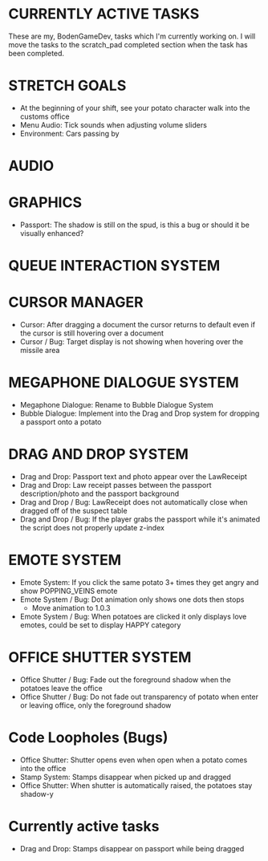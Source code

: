 # CURRENTLY ACTIVE TASKS
These are my, BodenGameDev, tasks which I'm currently working on.
I will move the tasks to the scratch_pad completed section when the task has been completed.

# STRETCH GOALS
- At the beginning of your shift, see your potato character walk into the customs office
- Menu Audio: Tick sounds when adjusting volume sliders
- Environment: Cars passing by

# AUDIO

# GRAPHICS
- Passport: The shadow is still on the spud, is this a bug or should it be visually enhanced? 

# QUEUE INTERACTION SYSTEM

# CURSOR MANAGER
- Cursor: After dragging a document the cursor returns to default even if the cursor is still hovering over a document 
- Cursor / Bug: Target display is not showing when hovering over the missile area

# MEGAPHONE DIALOGUE SYSTEM
- Megaphone Dialogue: Rename to Bubble Dialogue System
- Bubble Dialogue: Implement into the Drag and Drop system for dropping a passport onto a potato

# DRAG AND DROP SYSTEM
- Drag and Drop: Passport text and photo appear over the LawReceipt
- Drag and Drop: Law receipt passes between the passport description/photo and the passport background
- Drag and Drop / Bug: LawReceipt does not automatically close when dragged off of the suspect table
- Drag and Drop / Bug: If the player grabs the passport while it's animated the script does not properly update z-index

# EMOTE SYSTEM
- Emote System: If you click the same potato 3+ times they get angry and show POPPING_VEINS emote
- Emote System / Bug: Dot animation only shows one dots then stops
	- Move animation to 1.0.3
- Emote System / Bug: When potatoes are clicked it only displays love emotes, could be set to display HAPPY category

# OFFICE SHUTTER SYSTEM
- Office Shutter / Bug: Fade out the foreground shadow when the potatoes leave the office
- Office Shutter / Bug: Do not fade out transparency of potato when enter or leaving office, only the foreground shadow

# Code Loopholes (Bugs)
- Office Shutter: Shutter opens even when open when a potato comes into the office
- Stamp System: Stamps disappear when picked up and dragged
- Office Shutter: When shutter is automatically raised, the potatoes stay shadow-y



# Currently active tasks
- Drag and Drop: Stamps disappear on passport while being dragged
